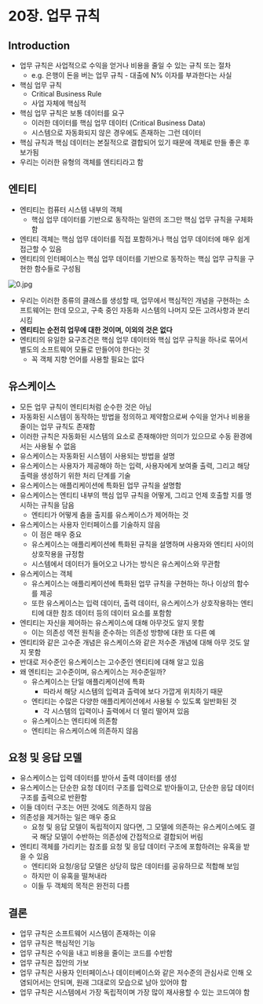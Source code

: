 # 20장. 업무 규칙

## Introduction

- 업무 규칙은 사업적으로 수익을 얻거나 비용을 줄일 수 있는 규칙 또는 절차
  - e.g. 은행이 돈을 버는 업무 규칙 - 대출에 N% 이자를 부과한다는 사실
- 핵심 업무 규칙
  - Critical Business Rule
  - 사업 자체에 핵심적
- 핵심 업무 규칙은 보통 데이터를 요구
  - 이러한 데이터를 핵심 업무 데이터 (Critical Business Data)
  - 시스템으로 자동화되지 않은 경우에도 존재하는 그런 데이터
- 핵심 규칙과 핵심 데이터는 본질적으로 결합되어 있기 때문에 객체로 만들 좋은 후보가됨
- 우리는 이러한 유형의 객체를 엔티티라고 함

## 엔티티

- 엔티티는 컴퓨터 시스템 내부의 객체
  - 핵심 업무 데이터를 기반으로 동작하는 일련의 조그만 핵심 업무 규칙을 구체화함
- 엔티티 객체는 핵심 업무 데이터를 직접 포함하거나 핵심 업무 데이터에 매우 쉽게 접근할 수 있음
- 엔티티의 인터페이스는 핵심 업무 데이터를 기반으로 동작하는 핵심 업무 규칙을 구현한 함수들로 구성됨

![0.jpg](/clean-architecture/img/chapter20/0.jpg)

- 우리는 이러한 종류의 클래스를 생성할 때, 업무에서 핵심적인 개념을 구현하는 소프트웨어는 한데 모으고, 구축 중인 자동화 시스템의 나머지 모든 고려사항과 분리시킴
- **엔티티는 순전히 업무에 대한 것이며, 이외의 것은 없다**
- 엔티티의 유일한 요구조건은 핵심 업무 데이터와 핵심 업무 규칙을 하나로 묶어서 별도의 소프트웨어 모듈로 만들어야 한다는 것
  - 꼭 객체 지향 언어를 사용할 필요는 없다

## 유스케이스

- 모든 업무 규칙이 엔티티처럼 순수한 것은 아님
- 자동화된 시스템이 동작하는 방법을 정의하고 제약함으로써 수익을 얻거나 비용을 줄이는 업무 규칙도 존재함
- 이러한 규칙은 자동화된 시스템의 요소로 존재해야만 의미가 있으므로 수동 환경에서는 사용될 수 없음
- 유스케이스는 자동화된 시스템이 사용되는 방법을 설명
- 유스케이스는 사용자가 제공해야 하는 입력, 사용자에게 보여줄 출력, 그리고 해당 출력을 생성하기 위한 처리 단계를 기술
- 유스케이스는 애플리케이션에 특화된 업무 규칙을 설명함
- 유스케이스는 엔티티 내부의 핵심 업무 규칙을 어떻게, 그리고 언제 호출할 지를 명시하는 규칙을 담음
  - 엔티티가 어떻게 춤을 출지를 유스케이스가 제어하는 것
- 유스케이스는 사용자 인터페이스를 기술하지 않음
  - 이 점은 매우 중요
  - 유스케이스는 애플리케이션에 특화된 규칙을 설명하며 사용자와 엔티티 사이의 상호작용을 규정함
  - 시스템에서 데이터가 들어오고 나가는 방식은 유스케이스와 무관함
- 유스케이스는 객체
  - 유스케이스는 애플리케이션에 특화된 업무 규칙을 구현하는 하나 이상의 함수를 제공
  - 또한 유스케이스는 입력 데이터, 출력 데이터, 유스케이스가 상호작용하는 엔티티에 대한 참조 데이터 등의 데이터 요소를 포함함
- 엔티티는 자신을 제어하는 유스케이스에 대해 아무것도 알지 못함
  - 이는 의존성 역전 원칙을 준수하는 의존성 방향에 대한 또 다른 예
- 엔티티와 같은 고수준 개념은 유스케이스와 같은 저수준 개념에 대해 아무 것도 알지 못함
- 반대로 저수준인 유스케이스는 고수준인 엔티티에 대해 알고 있음
- 왜 엔티티는 고수준이며, 유스케이스는 저수준일까?
  - 유스케이스는 단일 애플리케이션에 특화
    - 따라서 해당 시스템의 입력과 출력에 보다 가깝게 위치하기 때문
  - 엔티티는 수많은 다양한 애플리케이션에서 사용될 수 있도록 일반화된 것
    - 각 시스템의 입력이나 출력에서 더 멀리 떨어져 있음
  - 유스케이스는 엔티티에 의존함
  - 엔티티는 유스케이스에 의존하지 않음

## 요청 및 응답 모델

- 유스케이스는 입력 데이터를 받아서 출력 데이터를 생성
- 유스케이스는 단순한 요청 데이터 구조를 입력으로 받아들이고, 단순한 응답 데이터 구조를 출력으로 반환함
- 이들 데이터 구조는 어떤 것에도 의존하지 않음
- 의존성을 제거하는 일은 매우 중요
  - 요청 및 응답 모델이 독립적이지 않다면, 그 모델에 의존하는 유스케이스에도 결국 해당 모델이 수반하는 의존성에 간접적으로 결합되어 버림
- 엔티티 객체를 가리키는 참조를 요청 및 응답 데이터 구조에 포함하려는 유혹을 받을 수 있음
  - 엔티티와 요청/응답 모델은 상당히 많은 데이터를 공유하므로 적합해 보임
  - 하지만 이 유혹을 떨쳐내라
  - 이들 두 객체의 목적은 완전히 다름

## 결론

- 업무 규칙은 소프트웨어 시스템이 존재하는 이유
- 업무 규칙은 핵심적인 기능
- 업무 규칙은 수익을 내고 비용을 줄이는 코드를 수반함
- 업무 규칙은 집안의 가보
- 업무 규칙은 사용자 인터페이스나 데이터베이스와 같은 저수준의 관심사로 인해 오염되어서는 안되며, 원래 그대로의 모습으로 남아 있어야 함
- 업무 규칙은 시스템에서 가장 독립적이며 가장 많이 재사용할 수 있는 코드여야 함
